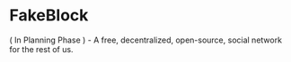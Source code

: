 # FakeBlock
( In Planning Phase ) - A free, decentralized, open-source, social network for the rest of us. 
